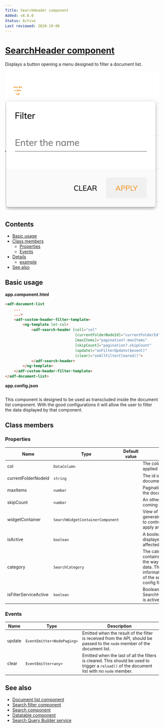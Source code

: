 ```yaml
---
Title: SearchHeader component
Added: v8.0.0
Status: Active
Last reviewed: 2020-19-06
---
```

# [SearchHeader component](../../../lib/content-services/src/lib/search/components/search-header/search-header.component.ts "Defined in search-header.component.ts")

Displays a button opening a menu designed to filter a document list.

![SearchHeader demo](../../docassets/images/search-header-demo.png)

## Contents

-   [Basic usage](#basic-usage)
-   [Class members](#class-members)
    -   [Properties](#properties)
    -   [Events](#events)
-   [Details](#details)
    -   [example](#example)
-   [See also](#see-also)

## Basic usage

**app.component.html**

```html
<adf-document-list
    ...
    ...> 
    <adf-custom-header-filter-template>
        <ng-template let-col>
            <adf-search-header [col]="col"
                                [currentFolderNodeId]="currentFolderId"
                                [maxItems]="pagination?.maxItems"
                                [skipCount]="pagination?.skipCount"
                                (update)="onFilterUpdate($event)"
                                (clear)="onAllFilterCleared()">
            </adf-search-header>
        </ng-template>
    </adf-custom-header-filter-template>
</adf-document-list>
```

**app.config.json**

```json
```

This component is designed to be used as transcluded inside the document list component. With the good configurations it will allow the user to filter the data displayed by that component.

## Class members

### Properties

| Name | Type | Default value | Description |
| ---- | ---- | ------------- | ----------- |
| col | `DataColumn` | | The column the filter will be applied on. |
| currentFolderNodeId | `string` | | The id of the current folder of the document list. |
| maxItems | `number` | | Pagination parameter coming from the document list. |
| skipCount | `number` | | An other pagination parameter coming from the document list. |
| widgetContainer | `SearchWidgetContainerComponent` | | View of the child facet widget generated inside the menu. Used to control that widget through the apply and clear buttons. |
| isActive | `boolean` | | A boolean telling if the current data displayed in the document list is affected by that filter. |
| category | `SearchCategory` | | The category of the filter. It contains the information regarding the way the filter is filtering the data. This is get with the column information and the configuration of the search-header inside the config file |
| isFilterServiceActive | `boolean` | | Boolean to check if the SearchHeaderQueryBuilderService is active |

### Events

| Name | Type | Description |
| ---- | ---- | ----------- |
| update | `EventEmitter<NodePaging>` | Emitted when the result of the filter is received from the API, should be passed to the `node` member of the document list. |
| clear | `EventEmitter<any>` | Emitted when the last of all the filters is cleared. This should be used to trigger a `reload()` of the document list with no `node` member. |


## See also

-   [Document list component](document-list.component.md)
-   [Search filter component](search-filter.component.md)
-   [Search component](search.component.md)
-   [Datatable component](../../core/components/datatable.component.md)
-   [Search Query Builder service](../services/search-query-builder.service.md)
